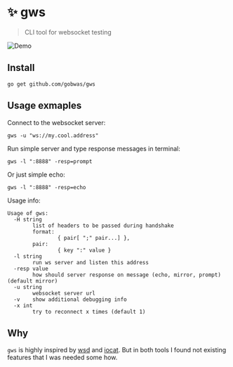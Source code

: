 # :sparkles: gws

> CLI tool for websocket testing

![Demo](https://cdn.rawgit.com/gobwas/gws/static/demo.gif)

## Install

```shell
go get github.com/gobwas/gws
```

## Usage exmaples

Connect to the websocket server:

```shell
gws -u "ws://my.cool.address"
```

Run simple server and type response messages in terminal:

```shell
gws -l ":8888" -resp=prompt
```

Or just simple echo:

```shell
gws -l ":8888" -resp=echo
```

Usage info:

```
Usage of gws:
  -H string
        list of headers to be passed during handshake
        format:
                { pair[ ";" pair...] },
        pair:
                { key ":" value }
  -l string
        run ws server and listen this address
  -resp value
        how should server response on message (echo, mirror, prompt) (default mirror)
  -u string
        websocket server url
  -v    show additional debugging info
  -x int
        try to reconnect x times (default 1)
```

## Why

`gws` is highly inspired by [wsd](https://github.com/alexanderGugel/wsd) and [iocat](https://github.com/moul/iocat). But in both
 tools I found not existing features that I was needed some how.
